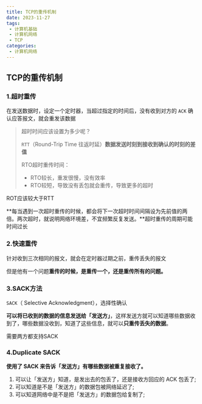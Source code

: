 ```yaml
---
title: TCP的重传机制
date: 2023-11-27
tags:
 - 计算机基础
 - 计算机网络
 - TCP
categories:
 - 计算机网络
---
```


<!-- more -->

## TCP的重传机制

### 1.超时重传

在发送数据时，设定一个定时器，当超过指定的时间后，没有收到对方的 `ACK` 确认应答报文，就会重发该数据

> 超时时间应该设置为多少呢？
>
> `RTT`（Round-Trip Time 往返时延）**数据发送时刻到接收到确认的时刻的差值**
>
> RTO超时重传时间：
>
> - RTO较长，重发很慢，没有效率
> - RTO较短，导致没有丢包就会重传，导致更多的超时

ROT应该较大于RTT

**每当遇到一次超时重传的时候，都会将下一次超时时间间隔设为先前值的两倍。两次超时，就说明网络环境差，不宜频繁反复发送。**超时重传的周期可能时间过长

### 2.快速重传

针对收到三次相同的报文，就会在定时器过期之前，重传丢失的报文

但是他有一个问题**重传的时候，是重传一个，还是重传所有的问题。**

### 3.SACK方法

`SACK`（ Selective Acknowledgment），选择性确认

**可以将已收到的数据的信息发送给「发送方」**，这样发送方就可以知道哪些数据收到了，哪些数据没收到，知道了这些信息，就可以**只重传丢失的数据**。

需要两方都支持SACK

### 4.Duplicate SACK

**使用了 SACK 来告诉「发送方」有哪些数据被重复接收了。**

1. 可以让「发送方」知道，是发出去的包丢了，还是接收方回应的 ACK 包丢了;
2. 可以知道是不是「发送方」的数据包被网络延迟了;
3. 可以知道网络中是不是把「发送方」的数据包给复制了;